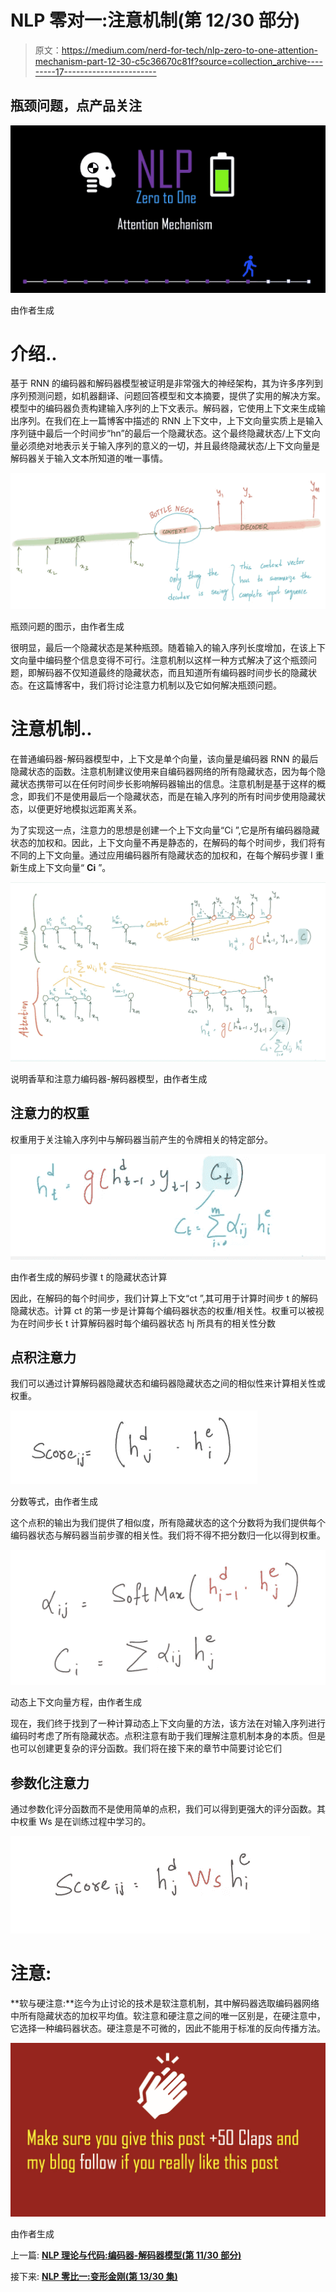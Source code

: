 # NLP 零对一:注意机制(第 12/30 部分)

> 原文：<https://medium.com/nerd-for-tech/nlp-zero-to-one-attention-mechanism-part-12-30-c5c36670c81f?source=collection_archive---------17----------------------->

## 瓶颈问题，点产品关注

![](img/6545627ac37dc97672755f54dc6bec13.png)

由作者生成

# 介绍..

基于 RNN 的编码器和解码器模型被证明是非常强大的神经架构，其为许多序列到序列预测问题，如机器翻译、问题回答模型和文本摘要，提供了实用的解决方案。模型中的编码器负责构建输入序列的上下文表示。解码器，它使用上下文来生成输出序列。在我们在上一篇博客中描述的 RNN 上下文中，上下文向量实质上是输入序列链中最后一个时间步“hn”的最后一个隐藏状态。这个最终隐藏状态/上下文向量必须绝对地表示关于输入序列的意义的一切，并且最终隐藏状态/上下文向量是解码器关于输入文本所知道的唯一事情。

![](img/b5b683990dc18ee08801c4892b5a8617.png)

瓶颈问题的图示，由作者生成

很明显，最后一个隐藏状态是某种瓶颈。随着输入的输入序列长度增加，在该上下文向量中编码整个信息变得不可行。注意机制以这样一种方式解决了这个瓶颈问题，即解码器不仅知道最终的隐藏状态，而且知道所有编码器时间步长的隐藏状态。在这篇博客中，我们将讨论注意力机制以及它如何解决瓶颈问题。

# 注意机制..

在普通编码器-解码器模型中，上下文是单个向量，该向量是编码器 RNN 的最后隐藏状态的函数。注意机制建议使用来自编码器网络的所有隐藏状态，因为每个隐藏状态携带可以在任何时间步长影响解码器输出的信息。注意机制是基于这样的概念，即我们不是使用最后一个隐藏状态，而是在输入序列的所有时间步使用隐藏状态，以便更好地模拟远距离关系。

为了实现这一点，注意力的思想是创建一个上下文向量“Ci ”,它是所有编码器隐藏状态的加权和。因此，上下文向量不再是静态的，在解码的每个时间步，我们将有不同的上下文向量。通过应用编码器所有隐藏状态的加权和，在每个解码步骤 I 重新生成上下文向量“ **Ci** ”。

![](img/ae9f42f9ea773a97461007e5826c80de.png)

说明香草和注意力编码器-解码器模型，由作者生成

## 注意力的权重

权重用于关注输入序列中与解码器当前产生的令牌相关的特定部分。

![](img/0214746ddd68482291ee829a2fcb4c86.png)

由作者生成的解码步骤 t 的隐藏状态计算

因此，在解码的每个时间步，我们计算上下文“ct ”,其可用于计算时间步 t 的解码隐藏状态。计算 ct 的第一步是计算每个编码器状态的权重/相关性。权重可以被视为在时间步长 t 计算解码器时每个编码器状态 hj 所具有的相关性分数

## 点积注意力

我们可以通过计算解码器隐藏状态和编码器隐藏状态之间的相似性来计算相关性或权重。

![](img/006ed7ed72e2980b96477021442c1dcb.png)

分数等式，由作者生成

这个点积的输出为我们提供了相似度，所有隐藏状态的这个分数将为我们提供每个编码器状态与解码器当前步骤的相关性。我们将不得不把分数归一化以得到权重。

![](img/c025bb30f27d61cf8f826e94a8383472.png)

动态上下文向量方程，由作者生成

现在，我们终于找到了一种计算动态上下文向量的方法，该方法在对输入序列进行编码时考虑了所有隐藏状态。点积注意有助于我们理解注意机制本身的本质。但是也可以创建更复杂的评分函数。我们将在接下来的章节中简要讨论它们

## 参数化注意力

通过参数化评分函数而不是使用简单的点积，我们可以得到更强大的评分函数。其中权重 Ws 是在训练过程中学习的。

![](img/f75ced90fc734313a04017176395e2dc.png)

# 注意:

**软与硬注意:**迄今为止讨论的技术是软注意机制，其中解码器选取编码器网络中所有隐藏状态的加权平均值。软注意和硬注意之间的唯一区别是，在硬注意中，它选择一种编码器状态。硬注意是不可微的，因此不能用于标准的反向传播方法。

![](img/1f25b94e9e735d81faaa5391824dd85a.png)

由作者生成

上一篇: [**NLP 理论与代码:编码器-解码器模型(第 11/30 部分)**](https://kowshikchilamkurthy.medium.com/nlp-theory-and-code-encoder-decoder-models-part-11-30-e686bcb61dc7?source=your_stories_page-------------------------------------)

接下来: [**NLP 零比一:变形金刚(第 13/30 集)**](https://kowshikchilamkurthy.medium.com/nlp-zero-to-one-transformers-part-13-30-5cd5a3ddd93b?source=your_stories_page-------------------------------------)